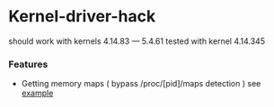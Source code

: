 # Kernel-driver-hack
should work with kernels 4.14.83 — 5.4.61
tested with kernel 4.14.345
### Features
+ Getting memory maps ( bypass /proc/[pid]/maps detection ) 
see [example](https://github.com/Lsc0x80/Kernel-driver-hack/blob/main/userspace/main.c)

